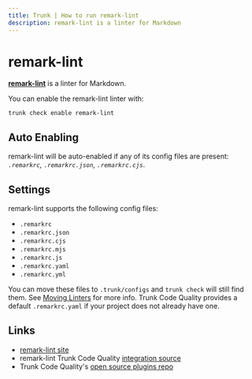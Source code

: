 ```yaml
---
title: Trunk | How to run remark-lint
description: remark-lint is a linter for Markdown
---
```


# remark-lint

[**remark-lint**](https://github.com/remarkjs/remark-lint#readme) is a linter for Markdown.

You can enable the remark-lint linter with:

```shell
trunk check enable remark-lint
```

## Auto Enabling

remark-lint will be auto-enabled if any of its config files are present: _`.remarkrc`, `.remarkrc.json`, `.remarkrc.cjs`_.

## Settings

remark-lint supports the following config files:

* `.remarkrc`
* `.remarkrc.json`
* `.remarkrc.cjs`
* `.remarkrc.mjs`
* `.remarkrc.js`
* `.remarkrc.yaml`
* `.remarkrc.yml`

You can move these files to `.trunk/configs` and `trunk check` will still find them. See [Moving Linters](../configure-linters.md#moving-linters) for more info. Trunk Code Quality provides a default `.remarkrc.yaml` if your project does not already have one.

## Links

* [remark-lint site](https://github.com/remarkjs/remark-lint#readme)
* remark-lint Trunk Code Quality [integration source](https://github.com/trunk-io/plugins/tree/main/linters/remark-lint)
* Trunk Code Quality's [open source plugins repo](https://github.com/trunk-io/plugins/tree/main)
